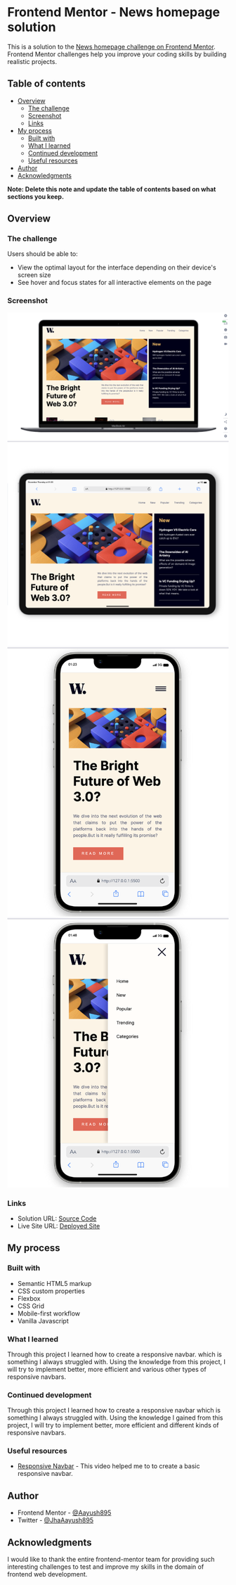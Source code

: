 # Frontend Mentor - News homepage solution

This is a solution to the [News homepage challenge on Frontend Mentor](https://www.frontendmentor.io/challenges/news-homepage-H6SWTa1MFl). Frontend Mentor challenges help you improve your coding skills by building realistic projects. 

## Table of contents

- [Overview](#overview)
  - [The challenge](#the-challenge)
  - [Screenshot](#screenshot)
  - [Links](#links)
- [My process](#my-process)
  - [Built with](#built-with)
  - [What I learned](#what-i-learned)
  - [Continued development](#continued-development)
  - [Useful resources](#useful-resources)
- [Author](#author)
- [Acknowledgments](#acknowledgments)

**Note: Delete this note and update the table of contents based on what sections you keep.**

## Overview

### The challenge

Users should be able to:

- View the optimal layout for the interface depending on their device's screen size
- See hover and focus states for all interactive elements on the page

### Screenshot

![Desktop](/screenshots/desktop.png)
![Tablet](/screenshots/tablet.png)
![Mobile](/screenshots/mobile.png)
![Mobile-menu](/screenshots/mobile-menu.png)


### Links

- Solution URL: [Source Code](https://github.com/Aayush895/News-Homepage)
- Live Site URL: [Deployed Site](https://news-homepage-responsive-navbar.netlify.app/)

## My process

### Built with

- Semantic HTML5 markup
- CSS custom properties
- Flexbox
- CSS Grid
- Mobile-first workflow
- Vanilla Javascript

### What I learned

Through this project I learned how to create a responsive navbar. which is something I always struggled with. Using the knowledge from this project, I will try to implement better, more efficient and various other types of responsive navbars. 

### Continued development

Through this project I learned how to create a responsive navbar which is something I always struggled with. Using the knowledge I gained from this project, I will try to implement better, more efficient and different kinds of responsive navbars. 

### Useful resources

- [Responsive Navbar](https://www.youtube.com/watch?v=U8smiWQ8Seg&t=113s) - This video helped me to to create a basic responsive navbar. 

## Author

- Frontend Mentor - [@Aayush895](https://www.frontendmentor.io/profile/Aayush895)
- Twitter - [@JhaAayush895](https://www.twitter.com/JhaAayush895)

## Acknowledgments

I would like to thank the entire frontend-mentor team for providing such interesting challenges to test and improve my skills in the domain of frontend web development.